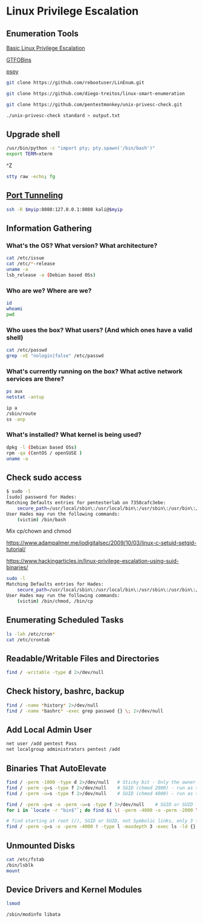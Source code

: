 # Linux Privilege Escalation

## Enumeration Tools

<a href='https://blog.g0tmi1k.com/2011/08/basic-linux-privilege-escalation/' target="blank">Basic Linux Privilege Escalation</a>

<a href='https://gtfobins.github.io/' target="blank">GTFOBins</a>

<a href='https://github.com/DominicBreuker/pspy' target="blank">pspy</a>

``` bash
git clone https://github.com/rebootuser/LinEnum.git
```

``` bash
git clone https://github.com/diego-treitos/linux-smart-enumeration
```

``` bash
git clone https://github.com/pentestmonkey/unix-privesc-check.git

./unix-privesc-check standard > output.txt
```

## Upgrade shell

``` bash
/usr/bin/python -c "import pty; pty.spawn('/bin/bash')"
export TERM=xterm
```

^Z

``` bash
stty raw -echo; fg
```

## <a href='https://www.ssh.com/ssh/tunneling/example' target="blank">Port Tunneling</a>

``` bash
ssh -R $myip:8080:127.0.0.1:8080 kali@$myip
```

## Information Gathering

### What's the OS? What version? What architecture?

``` bash
cat /etc/issue
cat /etc/*-release
uname -a
lsb_release -a (Debian based OSs)
```

### Who are we? Where are we?

``` bash
id
whoami
pwd
```

### Who uses the box? What users? (And which ones have a valid shell)

``` bash
cat /etc/passwd
grep -vE "nologin|false" /etc/passwd
```

### What's currently running on the box? What active network services are there?

``` bash
ps aux
netstat -antup

ip a
/sbin/route
ss -anp
```

### What's installed? What kernel is being used?

``` bash
dpkg -l (Debian based OSs)
rpm -qa (CentOS / openSUSE )
uname -a
```

## Check sudo access 

``` bash
$ sudo -l
[sudo] password for Hades: 
Matching Defaults entries for pentesterlab on 7358cafc3ebe:
    secure_path=/usr/local/sbin\:/usr/local/bin\:/usr/sbin\:/usr/bin\:/sbin\:/bin
User Hades may run the following commands:
    (victim) /bin/bash
```

Mix cp/chown and chmod

https://www.adampalmer.me/iodigitalsec/2009/10/03/linux-c-setuid-setgid-tutorial/

https://www.hackingarticles.in/linux-privilege-escalation-using-suid-binaries/

``` bash
sudo -l
Matching Defaults entries for Hades:
    secure_path=/usr/local/sbin\:/usr/local/bin\:/usr/sbin\:/usr/bin\:/sbin\:/bin
User Hades may run the following commands:
    (victim) /bin/chmod, /bin/cp
```

## Enumerating Scheduled Tasks

``` bash
ls -lah /etc/cron*
cat /etc/crontab
```

## Readable/Writable Files and Directories

``` bash
find / -writable -type d 2>/dev/null
```

## Check history, bashrc, backup

``` bash
find / -name *history* 2>/dev/null
find / -name *bashrc* -exec grep passwod {} \; 2>/dev/null
```

## Add Local Admin User

``` bash
net user /add pentest Pass
net localgroup administrators pentest /add
```

## Binaries That AutoElevate

``` bash
find / -perm -1000 -type d 2>/dev/null   # Sticky bit - Only the owner of the directory or the owner of a file can delete or rename here.
find / -perm -g=s -type f 2>/dev/null    # SGID (chmod 2000) - run as the group, not the user who started it.
find / -perm -u=s -type f 2>/dev/null    # SUID (chmod 4000) - run as the owner, not the user who started it.

find / -perm -g=s -o -perm -u=s -type f 2>/dev/null    # SGID or SUID
for i in `locate -r "bin$"`; do find $i \( -perm -4000 -o -perm -2000 \) -type f 2>/dev/null; done    # Looks in 'common' places: /bin, /sbin, /usr/bin, /usr/sbin, /usr/local/bin, /usr/local/sbin and any other *bin, for SGID or SUID (Quicker search)

# find starting at root (/), SGID or SUID, not Symbolic links, only 3 folders deep, list with more detail and hide any errors (e.g. permission denied)
find / -perm -g=s -o -perm -4000 ! -type l -maxdepth 3 -exec ls -ld {} \; 2>/dev/null
```

## Unmounted Disks

``` bash
cat /etc/fstab
/bin/lsblk
mount
```

## Device Drivers and Kernel Modules

``` bash
lsmod

/sbin/modinfo libata
```